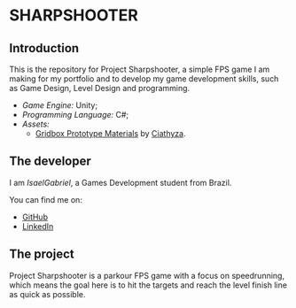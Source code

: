 # SHARPSHOOTER

## Introduction

  This is the repository for Project Sharpshooter, a simple FPS game I am making for my portfolio and to develop my game development skills, such as Game Design, Level Design and programming.

  - *Game Engine:* Unity;
  - *Programming Language:* C#;
  - *Assets:*
    - [Gridbox Prototype Materials](https://assetstore.unity.com/packages/2d/textures-materials/gridbox-prototype-materials-129127) by [Ciathyza](https://www.ciathyza.com/).

## The developer

  I am *IsaelGabriel*, a Games Development student from Brazil.
  
  You can find me on:
  
  - [GitHub](https://github.com/IsaelGabriel)
  - [LinkedIn](https://www.linkedin.com/in/isael-gabriel/?locale=en_US)

## The project

  Project Sharpshooter is a parkour FPS game with a focus on speedrunning, which means the goal here is to hit the targets and reach the level finish line as quick as possible.
